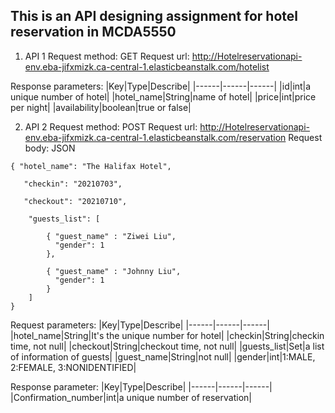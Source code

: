 ## This is an API designing assignment for hotel reservation in MCDA5550
1. API 1
Request method: GET
Request url: http://Hotelreservationapi-env.eba-jifxmizk.ca-central-1.elasticbeanstalk.com/hotelist

Response parameters:
|Key|Type|Describe|
|------|------|------|
|id|int|a unique number of hotel|
|hotel_name|String|name of hotel|
|price|int|price per night|
|availability|boolean|true or false|

2. API 2
Request method: POST
Request url: http://Hotelreservationapi-env.eba-jifxmizk.ca-central-1.elasticbeanstalk.com/reservation
Request body: JSON
```
{ "hotel_name": "The Halifax Hotel",

   "checkin": "20210703",

   "checkout": "20210710",

	"guests_list": [
		
		{ "guest_name" : "Ziwei Liu",
		  "gender": 1
		},

		{ "guest_name" : "Johnny Liu",
	      "gender": 1
		}
	]
}
```

Request parameters:
|Key|Type|Describe|
|------|------|------|
|hotel_name|String|It's the unique number for hotel|
|checkin|String|checkin time, not null|
|checkout|String|checkout time, not null|
|guests_list|Set|a list of information of guests|
|guest_name|String|not null|
|gender|int|1:MALE, 2:FEMALE, 3:NONIDENTIFIED|

Response parameter:
|Key|Type|Describe|
|------|------|------|
|Confirmation_number|int|a unique number of reservation|